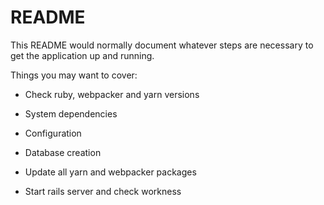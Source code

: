 # README

This README would normally document whatever steps are necessary to get the
application up and running.

Things you may want to cover:

* Check ruby, webpacker and yarn versions

* System dependencies

* Configuration

* Database creation

* Update all yarn and webpacker packages

* Start rails server and check workness
